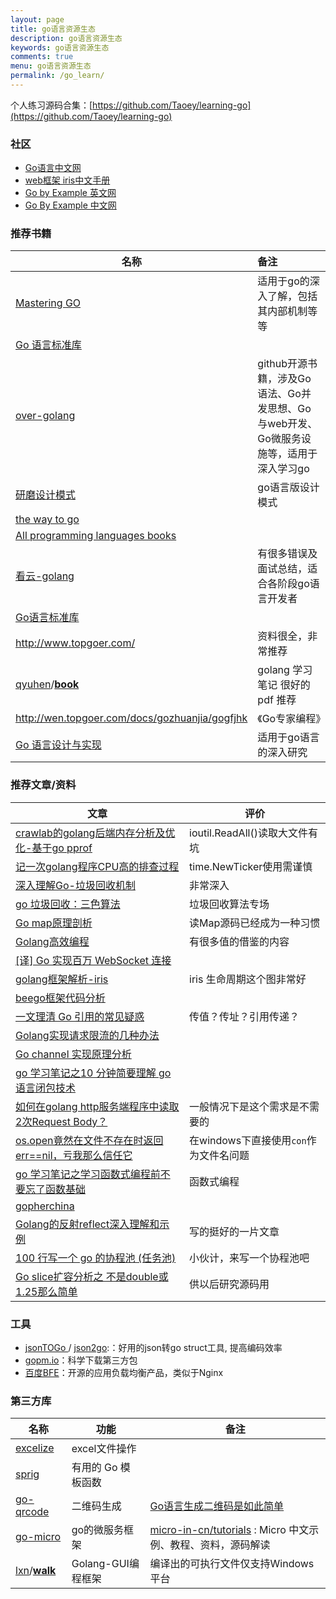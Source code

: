 ```yaml
---
layout: page
title: go语言资源生态
description: go语言资源生态
keywords: go语言资源生态
comments: true
menu: go语言资源生态
permalink: /go_learn/
---
```


个人练习源码合集：[https://github.com/Taoey/learning-go](https://github.com/Taoey/learning-go)

### 社区

- [Go语言中文网](https://studygolang.com/)
- [web框架 iris中文手册](https://studyiris.com/doc/index.html)
- [Go by Example 英文网](https://gobyexample.com/)
- [Go By Example 中文网](https://books.studygolang.com/gobyexample/)

### 推荐书籍

| 名称                                                         | 备注                                                         |
| ------------------------------------------------------------ | :----------------------------------------------------------- |
| [Mastering GO](https://github.com/hantmac/Mastering_Go_ZH_CN) | 适用于go的深入了解，包括其内部机制等等                       |
| [Go 语言标准库](https://www.kancloud.cn/wizardforcel/golang-stdlib-ref/121475) |                                                              |
| [over-golang](https://github.com/overnote/over-golang)       | github开源书籍，涉及Go语法、Go并发思想、Go与web开发、Go微服务设施等，适用于深入学习go |
| [研磨设计模式](https://github.com/senghoo/golang-design-pattern) | go语言版设计模式                                             |
| [the way to go](https://github.com/unknwon/the-way-to-go_ZH_CN/blob/master/eBook/directory.md) |                                                              |
| [All programming languages books](https://github.com/KeKe-Li/book) |                                                              |
| [看云-golang](https://www.kancloud.cn/uvohp5na133/golang/933968) | 有很多错误及面试总结，适合各阶段go语言开发者                 |
| [Go语言标准库](https://books.studygolang.com/The-Golang-Standard-Library-by-Example/) |                                                              |
| http://www.topgoer.com/                                      | 资料很全，非常推荐                                           |
| [qyuhen](https://github.com/qyuhen)/**[book](https://github.com/qyuhen/book)** | golang 学习笔记 很好的pdf 推荐                               |
| http://wen.topgoer.com/docs/gozhuanjia/gogfjhk               | 《Go专家编程》                                               |
| [Go 语言设计与实现](https://draveness.me/golang/)            | 适用于go语言的深入研究                                       |



### 推荐文章/资料

| 文章                                                         | 评价                                   |
| ------------------------------------------------------------ | -------------------------------------- |
| [crawlab的golang后端内存分析及优化-基于go pprof](https://juejin.im/post/5d5be347f265da03b94ff66b) | ioutil.ReadAll()读取大文件有坑         |
| [记一次golang程序CPU高的排查过程](https://juejin.im/post/5d5189446fb9a06b1a567e93) | time.NewTicker使用需谨慎               |
| [深入理解Go-垃圾回收机制](https://juejin.im/post/5d78b3276fb9a06b1829e691) | 非常深入                               |
| [go 垃圾回收：三色算法](https://juejin.im/post/5d398417f265da1b904c26b6) | 垃圾回收算法专场                       |
| [Go map原理剖析](https://juejin.im/post/5d9c650a518825091b2c2679) | 读Map源码已经成为一种习惯              |
| [Golang高效编程](https://juejin.im/post/5d958b9be51d4577f4608b2b) | 有很多值的借鉴的内容                   |
| [[译] Go 实现百万 WebSocket 连接](https://juejin.im/post/5d48f1cd6fb9a06b233ca719) |                                        |
| [golang框架解析-iris](https://mp.weixin.qq.com/s?__biz=MzA5MDEwMDYyOA==&mid=2454619020&idx=1&sn=c74e06ce6ce6805c9fbeb357b484e284&chksm=87aae577b0dd6c61c8aa7057873ebba5567057ca816fb8a17b664dcf696f0b9544866de7c6c5&mpshare=1&scene=1&srcid=1005Rk3kOZl8R1xRL4qWZtLc&sharer_sharetime=1570257270847&sharer_shareid=06041e0e5e8bc247cd43fed6c5ced62a#rd) | iris 生命周期这个图非常好              |
| [beego框架代码分析](https://mp.weixin.qq.com/s?__biz=MzA5MDEwMDYyOA==&mid=2454618967&idx=1&sn=6cafd61e5a57ab7950901ea9ac3c0e44&chksm=87aae5acb0dd6cba7e999db9a43eaa7c30f9f22ad1cd67d8008e2757a21241f853d2ee0af5eb&scene=21#wechat_redirect) |                                        |
| [一文理清 Go 引用的常见疑惑](https://mp.weixin.qq.com/s/o-iE3ny3-GOIhcWsUbVgVA) | 传值？传址？引用传递？                 |
| [Golang实现请求限流的几种办法](https://blog.csdn.net/micl200110041/article/details/82013032) |                                        |
| [Go channel 实现原理分析](https://www.jianshu.com/p/d841f251d3bc) |                                        |
| [go 学习笔记之10 分钟简要理解 go 语言闭包技术](https://mp.weixin.qq.com/s/GJnvPgW7IONK9LVw-i34hQ) |                                        |
| [如何在golang http服务端程序中读取2次Request Body？](https://www.zhihu.com/question/329045911/answer/714781838) | 一般情况下是这个需求是不需要的         |
| [os.open竟然在文件不存在时返回err==nil，亏我那么信任它](https://studygolang.com/topics/10068) | 在windows下直接使用`con`作为文件名问题 |
| [go 学习笔记之学习函数式编程前不要忘了函数基础](https://mp.weixin.qq.com/s/dprkCOvPZHr6fi_qC91dVw) | 函数式编程                             |
| [gopherchina](https://github.com/gopherchina/conference)     |                                        |
| [Golang的反射reflect深入理解和示例](https://studygolang.com/articles/12348?fr=sidebar) | 写的挺好的一片文章                     |
| [100 行写一个 go 的协程池 (任务池)](https://segmentfault.com/a/1190000021468353) | 小伙计，来写一个协程池吧               |
| [Go slice扩容分析之 不是double或1.25那么简单](https://www.jianshu.com/p/303daad705a3) | 供以后研究源码用                       |

### 工具

- [jsonTOGo ](https://mholt.github.io/json-to-go/)/ [json2go](https://oktools.net/json2go):：好用的json转go struct工具, 提高编码效率
- [gopm.io](https://gopm.io/)：科学下载第三方包
- [百度BFE](https://www.bfe-networks.net/)：开源的应用负载均衡产品，类似于Nginx

### 第三方库

| 名称                                                         | 功能               | 备注                                                         |
| ------------------------------------------------------------ | ------------------ | ------------------------------------------------------------ |
| [excelize](https://xuri.me/excelize/zh-hans/)                | excel文件操作      |                                                              |
| [sprig](https://github.com/Masterminds/sprig)                | 有用的 Go 模板函数 |                                                              |
| [go-qrcode](https://github.com/skip2/go-qrcode)              | 二维码生成         | [Go语言生成二维码是如此简单](https://www.flysnow.org/2017/09/29/go-qrcode.html) |
| [go-micro](https://github.com/micro/go-micro)                | go的微服务框架     | [micro-in-cn/tutorials](https://github.com/micro-in-cn/tutorials) : Micro 中文示例、教程、资料，源码解读 |
| [lxn](https://github.com/lxn)/**[walk](https://github.com/lxn/walk)** | Golang-GUI编程框架 | 编译出的可执行文件仅支持Windows平台                          |

